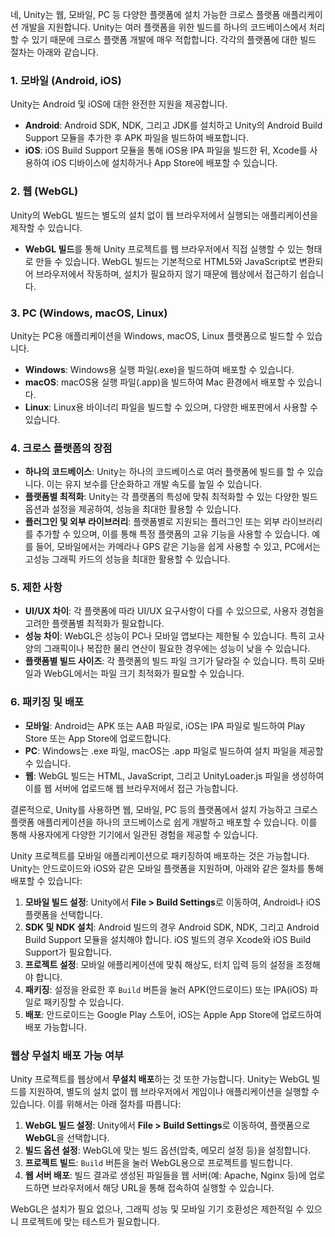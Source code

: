 네, Unity는 웹, 모바일, PC 등 다양한 플랫폼에 설치 가능한 크로스 플랫폼 애플리케이션 개발을 지원합니다. Unity는 여러 플랫폼을 위한 빌드를 하나의 코드베이스에서 처리할 수 있기 때문에 크로스 플랫폼 개발에 매우 적합합니다. 각각의 플랫폼에 대한 빌드 절차는 아래와 같습니다.

### 1. **모바일 (Android, iOS)**
Unity는 Android 및 iOS에 대한 완전한 지원을 제공합니다.
- **Android**: Android SDK, NDK, 그리고 JDK를 설치하고 Unity의 Android Build Support 모듈을 추가한 후 APK 파일을 빌드하여 배포합니다.
- **iOS**: iOS Build Support 모듈을 통해 iOS용 IPA 파일을 빌드한 뒤, Xcode를 사용하여 iOS 디바이스에 설치하거나 App Store에 배포할 수 있습니다.

### 2. **웹 (WebGL)**
Unity의 WebGL 빌드는 별도의 설치 없이 웹 브라우저에서 실행되는 애플리케이션을 제작할 수 있습니다.
- **WebGL 빌드**를 통해 Unity 프로젝트를 웹 브라우저에서 직접 실행할 수 있는 형태로 만들 수 있습니다. WebGL 빌드는 기본적으로 HTML5와 JavaScript로 변환되어 브라우저에서 작동하며, 설치가 필요하지 않기 때문에 웹상에서 접근하기 쉽습니다.

### 3. **PC (Windows, macOS, Linux)**
Unity는 PC용 애플리케이션을 Windows, macOS, Linux 플랫폼으로 빌드할 수 있습니다.
- **Windows**: Windows용 실행 파일(.exe)을 빌드하여 배포할 수 있습니다.
- **macOS**: macOS용 실행 파일(.app)을 빌드하여 Mac 환경에서 배포할 수 있습니다.
- **Linux**: Linux용 바이너리 파일을 빌드할 수 있으며, 다양한 배포판에서 사용할 수 있습니다.

### 4. **크로스 플랫폼의 장점**
- **하나의 코드베이스**: Unity는 하나의 코드베이스로 여러 플랫폼에 빌드를 할 수 있습니다. 이는 유지 보수를 단순화하고 개발 속도를 높일 수 있습니다.
- **플랫폼별 최적화**: Unity는 각 플랫폼의 특성에 맞춰 최적화할 수 있는 다양한 빌드 옵션과 설정을 제공하여, 성능을 최대한 활용할 수 있습니다.
- **플러그인 및 외부 라이브러리**: 플랫폼별로 지원되는 플러그인 또는 외부 라이브러리를 추가할 수 있으며, 이를 통해 특정 플랫폼의 고유 기능을 사용할 수 있습니다. 예를 들어, 모바일에서는 카메라나 GPS 같은 기능을 쉽게 사용할 수 있고, PC에서는 고성능 그래픽 카드의 성능을 최대한 활용할 수 있습니다.

### 5. **제한 사항**
- **UI/UX 차이**: 각 플랫폼에 따라 UI/UX 요구사항이 다를 수 있으므로, 사용자 경험을 고려한 플랫폼별 최적화가 필요합니다.
- **성능 차이**: WebGL은 성능이 PC나 모바일 앱보다는 제한될 수 있습니다. 특히 고사양의 그래픽이나 복잡한 물리 연산이 필요한 경우에는 성능이 낮을 수 있습니다.
- **플랫폼별 빌드 사이즈**: 각 플랫폼의 빌드 파일 크기가 달라질 수 있습니다. 특히 모바일과 WebGL에서는 파일 크기 최적화가 필요할 수 있습니다.

### 6. **패키징 및 배포**
- **모바일**: Android는 APK 또는 AAB 파일로, iOS는 IPA 파일로 빌드하여 Play Store 또는 App Store에 업로드합니다.
- **PC**: Windows는 .exe 파일, macOS는 .app 파일로 빌드하여 설치 파일을 제공할 수 있습니다.
- **웹**: WebGL 빌드는 HTML, JavaScript, 그리고 UnityLoader.js 파일을 생성하여 이를 웹 서버에 업로드해 웹 브라우저에서 접근 가능합니다.

결론적으로, Unity를 사용하면 웹, 모바일, PC 등의 플랫폼에서 설치 가능하고 크로스 플랫폼 애플리케이션을 하나의 코드베이스로 쉽게 개발하고 배포할 수 있습니다. 이를 통해 사용자에게 다양한 기기에서 일관된 경험을 제공할 수 있습니다.


Unity 프로젝트를 모바일 애플리케이션으로 패키징하여 배포하는 것은 가능합니다. Unity는 안드로이드와 iOS와 같은 모바일 플랫폼을 지원하며, 아래와 같은 절차를 통해 배포할 수 있습니다:

1. **모바일 빌드 설정**: Unity에서 **File > Build Settings**로 이동하여, Android나 iOS 플랫폼을 선택합니다.
2. **SDK 및 NDK 설치**: Android 빌드의 경우 Android SDK, NDK, 그리고 Android Build Support 모듈을 설치해야 합니다. iOS 빌드의 경우 Xcode와 iOS Build Support가 필요합니다.
3. **프로젝트 설정**: 모바일 애플리케이션에 맞춰 해상도, 터치 입력 등의 설정을 조정해야 합니다.
4. **패키징**: 설정을 완료한 후 `Build` 버튼을 눌러 APK(안드로이드) 또는 IPA(iOS) 파일로 패키징할 수 있습니다.
5. **배포**: 안드로이드는 Google Play 스토어, iOS는 Apple App Store에 업로드하여 배포 가능합니다.

### 웹상 무설치 배포 가능 여부

Unity 프로젝트를 웹상에서 **무설치 배포**하는 것 또한 가능합니다. Unity는 WebGL 빌드를 지원하여, 별도의 설치 없이 웹 브라우저에서 게임이나 애플리케이션을 실행할 수 있습니다. 이를 위해서는 아래 절차를 따릅니다:

1. **WebGL 빌드 설정**: Unity에서 **File > Build Settings**로 이동하여, 플랫폼으로 **WebGL**을 선택합니다.
2. **빌드 옵션 설정**: WebGL에 맞는 빌드 옵션(압축, 메모리 설정 등)을 설정합니다.
3. **프로젝트 빌드**: `Build` 버튼을 눌러 WebGL용으로 프로젝트를 빌드합니다.
4. **웹 서버 배포**: 빌드 결과로 생성된 파일들을 웹 서버(예: Apache, Nginx 등)에 업로드하면 브라우저에서 해당 URL을 통해 접속하여 실행할 수 있습니다.

WebGL은 설치가 필요 없으나, 그래픽 성능 및 모바일 기기 호환성은 제한적일 수 있으니 프로젝트에 맞는 테스트가 필요합니다.
